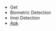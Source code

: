 - Get
- Biometric Detection
- Imei Detection
- <a href='https://drive.google.com/file/d/1uM-5xfI-CHYFYAsftV30McqCJz_M8Ipl/view?usp=sharing'>Apk</a>
